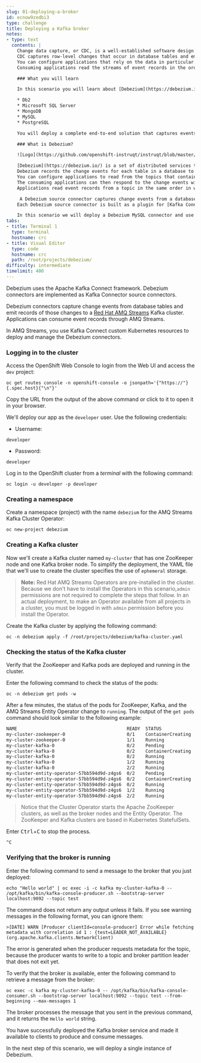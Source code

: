 ```yaml
---
slug: 01-deploying-a-broker
id: ecnow9zedbi3
type: challenge
title: Deploying a Kafka broker
notes:
- type: text
  contents: |
    Change data capture, or CDC, is a well-established software design pattern for capturing changes to tables in a database.
    CDC captures row-level changes that occur in database tables and emits event records for those changes to a Kafka data streaming bus.
    You can configure applications that rely on the data in particular tables to consume the change event streams for those tables.
    Consuming applications read the streams of event records in the order in which the events occurred.

    ### What you will learn

    In this scenario you will learn about [Debezium](https://debezium.io/), a component of [Red Hat Integration](https://www.redhat.com/en/products/integration) that provides change data capture for the following supported databases:

    * Db2
    * Microsoft SQL Server
    * MongoDB
    * MySQL
    * PostgreSQL

    You will deploy a complete end-to-end solution that captures events from database transaction logs and makes those events available for processing by downstream consumers through an [Apache Kafka](https://kafka.apache.org/) broker.

    ### What is Debezium?

    ![Logo](https://github.com/openshift-instruqt/instruqt/blob/master/kafka/kafka-debezium/assets/debezium-logo.png?raw=true)

    [Debezium](https://debezium.io/) is a set of distributed services that capture row-level changes in a database.
    Debezium records the change events for each table in a database to a dedicated Kafka topic.
    You can configure applications to read from the topics that contain change event records for data in specific tables.
    The consuming applications can then respond to the change events with minimal latency.
    Applications read event records from a topic in the same order in which the events occurred.

     A Debezium source connector captures change events from a database and uses the [Apache Kafka](https://kafka.apache.org/) streaming platform to distribute and publish the captured event records to a [Kafka broker](https://kafka.apache.org/documentation/#uses_messaging).
    Each Debezium source connector is built as a plugin for [Kafka Connect](https://kafka.apache.org/documentation/#connect).

    In this scenario we will deploy a Debezium MySQL connector and use it to set up a data flow between a MySQL database and a Kafka broker.
tabs:
- title: Terminal 1
  type: terminal
  hostname: crc
- title: Visual Editor
  type: code
  hostname: crc
  path: /root/projects/debezium/
difficulty: intermediate
timelimit: 400
---
```

Debezium uses the Apache Kafka Connect framework. Debezium connectors are implemented as Kafka Connector source connectors.

Debezium connectors capture change events from database tables and emit records of those changes to a [Red Hat AMQ Streams](https://developers.redhat.com/blog/2018/10/29/how-to-run-kafka-on-openshift-the-enterprise-kubernetes-with-amq-streams/) Kafka cluster. Applications can consume event records through AMQ Streams.

In AMQ Streams, you use Kafka Connect custom Kubernetes resources to deploy and manage the Debezium connectors.

### Logging in to the cluster


Access the OpenShift Web Console to login from the Web UI and access the `dev` project:

```
oc get routes console -n openshift-console -o jsonpath='{"https://"}{.spec.host}{"\n"}'
```

Copy the URL from the output of the above command or click to it to open it in your browser.

We'll deploy our app as the `developer` user. Use the following credentials:

* Username:
```
developer
```

* Password:
```
developer
```

Log in to the OpenShift cluster from a _terminal_ with the following command:

```
oc login -u developer -p developer
```

### Creating a namespace

Create a namespace (project) with the name `debezium` for the AMQ Streams Kafka Cluster Operator:

```
oc new-project debezium
```

### Creating a Kafka cluster

Now we'll create a Kafka cluster named `my-cluster` that has one ZooKeeper node and one Kafka broker node.
To simplify the deployment, the YAML file that we'll use to create the cluster specifies the use of `ephemeral` storage.

> **Note:**
    Red Hat AMQ Streams Operators are pre-installed in the cluster. Because we don't have to install the Operators in this scenario,`admin` permissions are not required to complete the steps that follow. In an actual deployment, to make an Operator available from all projects in a cluster, you must be logged in with `admin` permission before you install the Operator.

Create the Kafka cluster by applying the following command:

```
oc -n debezium apply -f /root/projects/debezium/kafka-cluster.yaml
```

### Checking the status of the Kafka cluster

Verify that the ZooKeeper and Kafka pods are deployed and running in the cluster.

Enter the following command to check the status of the pods:

```
oc -n debezium get pods -w
```

After a few minutes, the status of the pods for ZooKeeper, Kafka, and the AMQ Streams Entity Operator change to `running`.
The output of the `get pods` command should look similar to the following example:

```bash
NAME                                         READY  STATUS
my-cluster-zookeeper-0                       0/1    ContainerCreating
my-cluster-zookeeper-0                       1/1    Running
my-cluster-kafka-0                           0/2    Pending
my-cluster-kafka-0                           0/2    ContainerCreating
my-cluster-kafka-0                           0/2    Running
my-cluster-kafka-0                           1/2    Running
my-cluster-kafka-0                           2/2    Running
my-cluster-entity-operator-57bb594d9d-z4gs6  0/2    Pending
my-cluster-entity-operator-57bb594d9d-z4gs6  0/2    ContainerCreating
my-cluster-entity-operator-57bb594d9d-z4gs6  0/2    Running
my-cluster-entity-operator-57bb594d9d-z4gs6  1/2    Running
my-cluster-entity-operator-57bb594d9d-z4gs6  2/2    Running
```

> Notice that the Cluster Operator starts the Apache ZooKeeper clusters, as well as the broker nodes and the Entity Operator.
The ZooKeeper and Kafka clusters are based in Kubernetes StatefulSets.

Enter <kbd>Ctrl</kbd>+<kbd>C</kbd> to stop the process.

`^C`

### Verifying that the broker is running

Enter the following command to send a message to the broker that you just deployed:

```
echo "Hello world" | oc exec -i -c kafka my-cluster-kafka-0 -- /opt/kafka/bin/kafka-console-producer.sh --bootstrap-server localhost:9092 --topic test
```

The command does not return any output unless it fails.
If you see warning messages in the following format, you can ignore them:

```
>[DATE] WARN [Producer clientId=console-producer] Error while fetching metadata with correlation id 1 : {test=LEADER_NOT_AVAILABLE} (org.apache.kafka.clients.NetworkClient)
```

The error is generated when the producer requests metadata for the topic, because the producer wants to write to a topic and broker partition leader that does not exit yet.

To verify that the broker is available, enter the following command to retrieve a message from the broker:

```
oc exec -c kafka my-cluster-kafka-0 -- /opt/kafka/bin/kafka-console-consumer.sh --bootstrap-server localhost:9092 --topic test --from-beginning --max-messages 1
```

The broker processes the message that you sent in the previous command, and it returns the ``Hello world`` string.

You have successfully deployed the Kafka broker service and made it available to clients to produce and consume messages.

In the next step of this scenario, we will deploy a single instance of Debezium.
